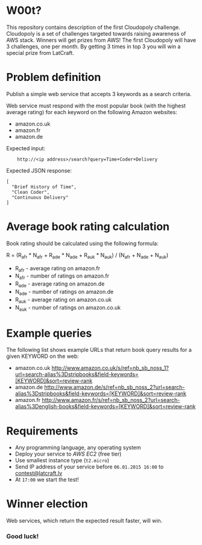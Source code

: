 W00t?
==================

This repository contains description of the first Cloudopoly challenge. Cloudopoly is a set of challenges targeted towards raising awareness of AWS stack. Winners will get prizes from AWS! The first Cloudopoly will have 3 challenges, one per month. By getting 3 times in top 3 you will win a special prize from LatCraft.

Problem definition
==================

Publish a simple web service that accepts 3 keywords as a search criteria. 

Web service must respond with the most popular book (with the highest average rating) for each keyword on the following Amazon websites:

 * amazon.co.uk
 * amazon.fr
 * amazon.de

Expected input: 

        http://<ip address>/search?query=Time+Coder+Delivery

Expected JSON response:

```
[
  "Brief History of Time",
  "Clean Coder",
  "Continuous Delivery"
]
```

# Average book rating calculation

Book rating should be calculated using the following formula:

   R = (R<sub>afr</sub> * N<sub>afr</sub> + R<sub>ade</sub> * N<sub>ade</sub> + R<sub>auk</sub> * N<sub>auk</sub>) / (N<sub>afr</sub> + N<sub>ade</sub> + N<sub>auk</sub>)

- R<sub>afr</sub> - average rating on amazon.fr
- N<sub>afr</sub> - number of ratings on amazon.fr
- R<sub>ade</sub> - average rating on amazon.de
- N<sub>ade</sub>  - number of ratings on amazon.de
- R<sub>auk</sub> - average rating on amazon.co.uk
- N<sub>auk</sub> - number of ratings on amazon.co.uk

# Example queries

The following list shows example URLs that return book query results for a given KEYWORD on the web:

- amazon.co.uk 
    http://www.amazon.co.uk/s/ref=nb_sb_noss_1?url=search-alias%3Dstripbooks&field-keywords=[KEYWORD]&sort=review-rank
- amazon.de
    http://www.amazon.de/s/ref=nb_sb_noss_2?url=search-alias%3Dstripbooks&field-keywords=[KEYWORD]&sort=review-rank
- amazon.fr
    http://www.amazon.fr/s/ref=nb_sb_noss_2?url=search-alias%3Denglish-books&field-keywords=[KEYWORD]&sort=review-rank

# Requirements

- Any programming language, any operating system
- Deploy your service to *AWS* *EC2* (free tier)
- Use smallest instance type (`t2.micro`)
- Send IP address of your service before `06.01.2015 16:00` to contest@latcraft.lv
- At `17:00` we start the test! 

# Winner election

Web services, which return the expected result faster, will win.

### Good luck!
